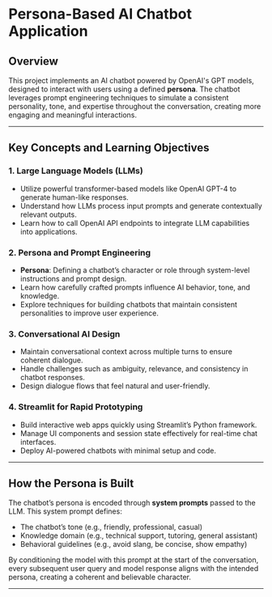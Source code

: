 # Persona-Based AI Chatbot Application

## Overview

This project implements an AI chatbot powered by OpenAI's GPT models, designed to interact with users using a defined **persona**. The chatbot leverages prompt engineering techniques to simulate a consistent personality, tone, and expertise throughout the conversation, creating more engaging and meaningful interactions.

---

## Key Concepts and Learning Objectives

### 1. Large Language Models (LLMs)

- Utilize powerful transformer-based models like OpenAI GPT-4 to generate human-like responses.
- Understand how LLMs process input prompts and generate contextually relevant outputs.
- Learn how to call OpenAI API endpoints to integrate LLM capabilities into applications.

### 2. Persona and Prompt Engineering

- **Persona**: Defining a chatbot’s character or role through system-level instructions and prompt design.
- Learn how carefully crafted prompts influence AI behavior, tone, and knowledge.
- Explore techniques for building chatbots that maintain consistent personalities to improve user experience.

### 3. Conversational AI Design

- Maintain conversational context across multiple turns to ensure coherent dialogue.
- Handle challenges such as ambiguity, relevance, and consistency in chatbot responses.
- Design dialogue flows that feel natural and user-friendly.

### 4. Streamlit for Rapid Prototyping

- Build interactive web apps quickly using Streamlit’s Python framework.
- Manage UI components and session state effectively for real-time chat interfaces.
- Deploy AI-powered chatbots with minimal setup and code.

---

## How the Persona is Built

The chatbot’s persona is encoded through **system prompts** passed to the LLM. This system prompt defines:

- The chatbot’s tone (e.g., friendly, professional, casual)
- Knowledge domain (e.g., technical support, tutoring, general assistant)
- Behavioral guidelines (e.g., avoid slang, be concise, show empathy)

By conditioning the model with this prompt at the start of the conversation, every subsequent user query and model response aligns with the intended persona, creating a coherent and believable character.

---


